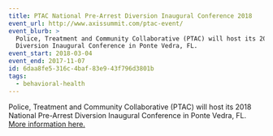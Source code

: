 ```yaml
---
title: PTAC National Pre-Arrest Diversion Inaugural Conference 2018
event_url: http://www.axissummit.com/ptac-event/
event_blurb: >
  Police, Treatment and Community Collaborative (PTAC) will host its 2018 National Pre-Arrest
  Diversion Inaugural Conference in Ponte Vedra, FL.
event_start: 2018-03-04
event_end: 2017-11-07
id: 6daa8fe5-316c-4baf-83e9-43f796d3801b
tags:
  - behavioral-health
---
```

Police, Treatment and Community Collaborative (PTAC) will host its 2018 National Pre-Arrest Diversion Inaugural Conference in Ponte Vedra, FL. 
[More information here.](http://www.axissummit.com/ptac-event/)